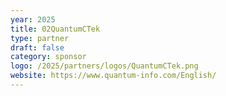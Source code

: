 ```yaml
---
year: 2025
title: 02QuantumCTek
type: partner
draft: false
category: sponsor
logo: /2025/partners/logos/QuantumCTek.png
website: https://www.quantum-info.com/English/
---
```

